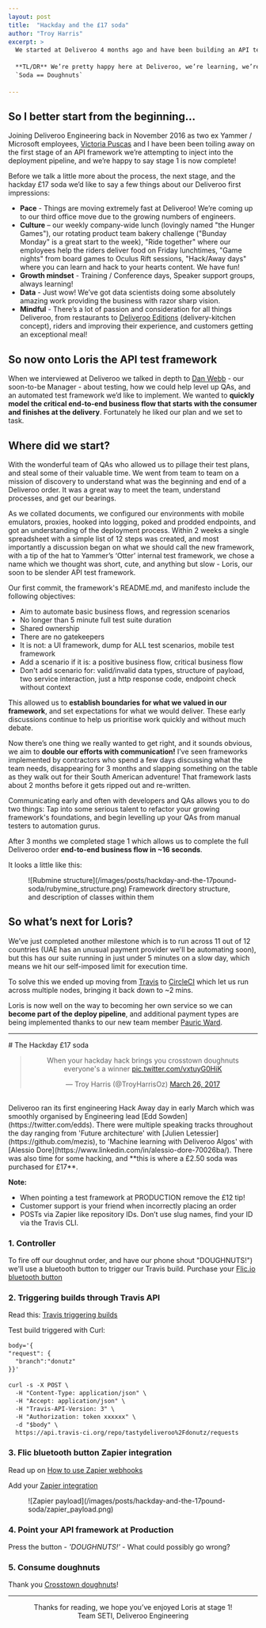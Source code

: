 ```yaml
---
layout: post
title:  "Hackday and the £17 soda"
author: "Troy Harris"
excerpt: >
  We started at Deliveroo 4 months ago and have been building an API test framework which has now just completed stage 1.  
    
  **TL/DR** We’re pretty happy here at Deliveroo, we’re learning, we’re having fun, we’re doing it at pace. 
  `Soda == Doughnuts`
  
---
```


## So I better start from the beginning...

Joining Deliveroo Engineering back in November 2016 as two ex Yammer / Microsoft employees, [Victoria Puscas](https://www.linkedin.com/in/vpuscas/) 
and I have been been toiling away on the first stage of an API framework we’re attempting to inject into the deployment pipeline, 
and we’re happy to say stage 1 is now complete!  

Before we talk a little more about the process, the next stage, and the hackday £17 soda we’d like to say a few things 
about our Deliveroo first impressions:


- **Pace** - Things are moving extremely fast at Deliveroo! We’re coming up to our third office move due to the growing 
numbers of engineers.  
- **Culture** – our weekly company-wide lunch (lovingly named "the Hunger
Games"), our rotating product team bakery challenge ("Bunday Monday" is a
great start to the week), "Ride together" where our employees help the riders
deliver food on Friday lunchtimes, "Game nights" from board games to Oculus Rift sessions,
"Hack/Away days" where you can learn and hack to your hearts content. We have fun!  
- **Growth mindset** - Training / Conference days, Speaker support groups, always learning!  
- **Data** - Just wow! We’ve got data scientists doing some absolutely amazing work providing the business 
with razor sharp vision.  
- **Mindful** - There’s a lot of passion and consideration for all things Deliveroo, from restaurants to [Deliveroo 
Editions](https://foodscene.deliveroo.co.uk/promotions/deliveroo-editions.html) (delivery-kitchen concept), riders and improving their experience, and customers getting an exceptional meal!  




## So now onto Loris the API test framework

When we interviewed at Deliveroo we talked in depth to [Dan Webb](https://twitter.com/danwrong) - our soon-to-be Manager - about testing, how we could help 
level up QAs, and an automated test framework we’d like to implement. We wanted to **quickly model the critical 
end-to-end business flow that starts with the consumer and finishes at the delivery**. Fortunately he liked our plan 
and we set to task.


## Where did we start? 
With the wonderful team of QAs who allowed us to pillage their test plans, and steal some of their valuable time. 
We went from team to team on a mission of discovery to understand what was the beginning and end of a Deliveroo order. 
It was a great way to meet the team, understand processes, and get our bearings. 

As we collated documents, we configured our environments with mobile emulators, proxies, hooked into logging, poked and 
prodded endpoints, and got an understanding of the deployment process. Within 2 weeks a single spreadsheet with a 
simple list of 12 steps was created, and most importantly a discussion began on what we should call the new framework, 
with a tip of the hat to Yammer’s ‘Otter’ internal test framework, we chose a name which we thought was short, cute, and 
anything but slow - Loris, our soon to be slender API test framework.

Our first commit, the framework's README.md, and manifesto include the following objectives:

- Aim to automate basic business flows, and regression scenarios
- No longer than 5 minute full test suite duration
- Shared ownership
- There are no gatekeepers
- It is not: a UI framework, dump for ALL test scenarios, mobile test framework
- Add a scenario if it is: a positive business flow, critical business flow 
- Don't add scenario for: valid/invalid data types, structure of payload, two service interaction, 
just a http response code, endpoint check without context

This allowed us to **establish boundaries for what we valued in our framework**, and set expectations for what we would 
deliver. These early discussions continue to help us prioritise work quickly and without much debate.

Now there’s one thing we really wanted to get right, and it sounds obvious, we aim to **double our efforts with communication!** 
I’ve seen frameworks implemented by contractors who spend a few days discussing what the team needs, disappearing for 
3 months and slapping something on the table as they walk out for their South American adventure! That framework lasts 
about 2 months before it gets ripped out and re-written. 

Communicating early and often with developers and QAs allows you to do two things:  Tap into some serious talent to 
refactor your growing framework's foundations, and begin levelling up your QAs from manual testers to automation gurus. 

After 3 months we completed stage 1 which allows us to complete the full Deliveroo order **end-to-end business flow in 
~16 seconds**. 

It looks a little like this:


 
<figure>![Rubmine structure](/images/posts/hackday-and-the-17pound-soda/rubymine_structure.png)  
<caption>Framework directory structure, and description of classes within them</caption>
</figure>

## So what’s next for Loris? 

We’ve just completed another milestone which is to run across 11 out of 12 countries (UAE has an unusual payment 
provider we'll be automating soon), but this has our suite running in just under 5 minutes on a slow day, which means 
we hit our self-imposed limit for execution time.  

To solve this we ended up moving from [Travis](https://travis-ci.com) to [CircleCI](https://circleci.com/) which 
let us run across multiple nodes, bringing it back down to ~2 mins.  

Loris is now well on the way to becoming her own service so we can **become part of the deploy pipeline**, and 
additional payment types are being implemented thanks to our new team member [Pauric Ward](https://www.linkedin.com/in/linuxpauric/).  

<hr>
# The Hackday £17 soda 

<blockquote class="twitter-tweet" data-lang="en" align="center">
<p lang="en" dir="ltr">When your hackday hack brings you crosstown doughnuts everyone&#39;s a winner <a href="https://t.co/vxtuyG0HiK">pic.twitter.com/vxtuyG0HiK</a></p>&mdash; Troy Harris (@TroyHarrisOz) <a href="https://twitter.com/TroyHarrisOz/status/846093658784976897">March 26, 2017</a>
</blockquote>
<script async src="//platform.twitter.com/widgets.js" charset="utf-8"></script>  

<br>
Deliveroo ran its first engineering Hack Away day in early March which was smoothly organised by Engineering lead 
[Edd Sowden](https://twitter.com/edds). There were multiple speaking tracks throughout the day ranging from 'Future architecture' with 
[Julien Letessier](https://github.com/mezis), to 'Machine learning with Deliveroo Algos' with [Alessio Dore](https://www.linkedin.com/in/alessio-dore-70026ba/). 
There was also time for some hacking, and **this is where a £2.50 soda was purchased for £17**.

**Note:**   
- When pointing a test framework at PRODUCTION remove the £12 tip!  
- Customer support is your friend when incorrectly placing an order  
- POSTs via Zapier like repository IDs. Don’t use slug names, find your ID via the Travis CLI.

### 1. Controller 

To fire off our doughnut order, and have our phone shout "DOUGHNUTS!") we'll use a bluetooth button to trigger our 
Travis build. Purchase your [Flic.io bluetooth button](https://flic.io/)  
  
### 2. Triggering builds through Travis API  
Read this: [Travis triggering builds](https://docs.travis-ci.com/user/triggering-builds/)  
 
Test build triggered with Curl:  

```shell
body='{
"request": {
  "branch":"donutz"
}}'

curl -s -X POST \
  -H "Content-Type: application/json" \
  -H "Accept: application/json" \
  -H "Travis-API-Version: 3" \
  -H "Authorization: token xxxxxx" \
  -d "$body" \
  https://api.travis-ci.org/repo/tastydeliveroo%2Fdonutz/requests
```  

### 3. Flic bluetooth button Zapier integration 
Read up on [How to use Zapier webhooks](https://zapier.com/blog/how-use-zapier-webhooks/)
 
Add your [Zapier integration](https://zapier.com/zapbook/flic/)  

<figure>
![Zapier payload](/images/posts/hackday-and-the-17pound-soda/zapier_payload.png) 
</figure>  


### 4. Point your API framework at Production 
Press the button - _'DOUGHNUTS!'_ - What could possibly go wrong?  


### 5. Consume doughnuts  
Thank you [Crosstown doughnuts](https://www.crosstowndoughnuts.com/)!  


<hr>
<center> Thanks for reading, we hope you’ve enjoyed Loris at stage 1!</center>   
    
<center>Team SETI, Deliveroo Engineering</center>
